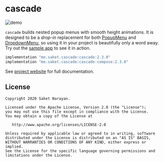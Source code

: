 # cascade

![demo](demo.gif)

`cascade` builds nested popup menus with smooth height animations. It is designed to be a *drop-in* replacement for both [PopupMenu](https://developer.android.com/reference/androidx/appcompat/widget/PopupMenu) and [DropdownMenu](https://developer.android.com/reference/kotlin/androidx/compose/material3/package-summary#DropdownMenu(kotlin.Boolean,kotlin.Function0,androidx.compose.ui.Modifier,androidx.compose.ui.unit.DpOffset,androidx.compose.ui.window.PopupProperties,kotlin.Function1)), so using it in your project is beautifully only a word away. Try out the [sample app](https://github.com/saket/cascade/releases/download/2.0.0-rc01/cascade_v2.0.0-rc01_sample.apk) to see it in action.

```groovy
implementation "me.saket.cascade:cascade:2.3.0"
implementation "me.saket.cascade:cascade-compose:2.3.0"
```

See [project website](https://saket.github.io/cascade) for full documentation.

## License

```
Copyright 2020 Saket Narayan.

Licensed under the Apache License, Version 2.0 (the "License");
you may not use this file except in compliance with the License.
You may obtain a copy of the License at

   http://www.apache.org/licenses/LICENSE-2.0

Unless required by applicable law or agreed to in writing, software
distributed under the License is distributed on an "AS IS" BASIS,
WITHOUT WARRANTIES OR CONDITIONS OF ANY KIND, either express or implied.
See the License for the specific language governing permissions and
limitations under the License.
```
